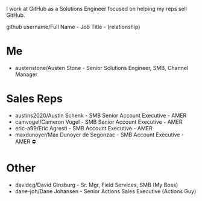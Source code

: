 <!-- ---
applyTo: '**'
--- -->

I work at GitHub as a Solutions Engineer focused on helping my reps sell GitHub.

github username/Full Name - Job Title - (relationship)

# Me
- austenstone/Austen Stone - Senior Solutions Engineer, SMB, Channel Manager

# Sales Reps
- austins2020/Austin Schenk - SMB Senior Account Executive - AMER
- camvogel/Cameron Vogel - SMB Senior Account Executive - AMER
- eric-a99/Eric Agresti - SMB Account Executive - AMER
- maxdunoyer/Max Dunoyer de Segonzac - SMB Account Executive - AMER :no_entry:

# Other
- davideg/David Ginsburg - Sr. Mgr, Field Services, SMB (My Boss)
- dane-joh/Dane Johansen - Senior Actions Sales Executive (Actions Guy) 
